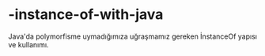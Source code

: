 # -instance-of-with-java
Java'da polymorfisme uymadığımıza uğraşmamız gereken İnstanceOf yapısı ve kullanımı.
